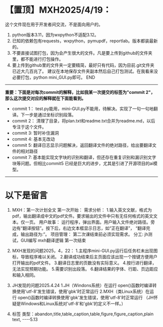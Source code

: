 # 【置顶】MXH2025/4/19：
这个文件现在用于开发者间交流，不是面向用户的。

1. python版本3.11，因为wxpython不适配3.12。
2. 已知的依赖包有requests，wxpython，pymupdf，reportlab。版本都装最新的。
3. 不要直接试图打包，因为会产生很大的文件。凡是要上传到github的文件夹里，都不能进行打包操作。
4. 要上传到github里的文件夹一定要精简，最好只有代码，因为目前.git文件夹已近大几百兆了。
建议在本地保存文件夹副本然后自己打包测试。在我看来没必要打包，python mini_GUI.py即可。
END

***

**重要：下面是对每次commit的解释，比如我某一次提交的标签为"commit 2"，那么这次提交对应的解释就在下面能看到。**
- commit 1：
    test.py能用，mini-GUI.py不能用，待解决。实现了一句一句地翻译。下一步是通过坐标识别段落。
- commit 2：
    清理了目录，将plan.txt和readme.txt合并为readme.md，以后专注于这个文件。
- commit 3:
    暂时补住漏洞
- commit 4:
    基本无改动
- commit 5:
    翻译日志显示问题解决，返回翻译文件的绝对路径，给出要翻译文件的相对路径
- commit 7:
    基本能实现文字块的识别和翻译，但还存在重复识别和漏识别文字块等问题。但相比commit5
    已经是巨大的进步，尤其是引进了开源项目的ai模型。

***

# 以下是留言
1. MXH：第一次计划全文
第一次开始：
需求分析：
1.输入英文文献，格式为pdf，输出翻译成中文的pdf文件。要求输出的文件中只有无任何格式的英文文本。仅一页。
用户故事：
运行程序，弹出界面。用户输入文件绝对路径。旁边有“翻译按钮”。按下后，右边文本框显示日志，如“正在翻译”，
“翻译完成，输出路径为:”。
项目管理：
第二次课结束前必须实现需求。
分工:
jh测试，GUI编写
mxh翻译逻辑
第一次结束

2. MXH发现的问题2025，4，22：
1.主程序mini-GUI.py运行后任务栏未出现图标，导致程序难以关闭。
2.翻译成功结束后主页面应该出现一个按键方便用户打开输出的pdf文件。
3.翻译日志里的页数没有实际意义。
4.按行进行翻译，无法实现预期功能。
5.需要识别出段落。
6.翻译结果的字体、行距、页边距应和输入相同。

3. JH发现的问题2025.4.24
1.JH（Windons系统）在运行 open()函数时编译转换使用'utf-8'发生错误，使用'gbk'时正常运行
2.MXH（类Linux系统）在运行 open()函数时编译转换使用'gbk'发生错误，使用'utf-8'时正常运行
（JH怀疑是Windows和Linux系统对'utf-8'和'gbk'的定义不一样。）

4. 标签 类型：abandon,title,table_caption,table,figure,figure_caption,plain text,
----5.13
